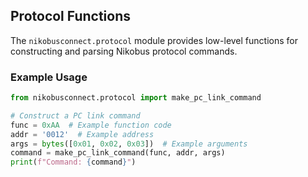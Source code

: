 ## Protocol Functions

The `nikobusconnect.protocol` module provides low-level functions for constructing and parsing Nikobus protocol commands.

### Example Usage

```python
from nikobusconnect.protocol import make_pc_link_command

# Construct a PC link command
func = 0xAA  # Example function code
addr = '0012'  # Example address
args = bytes([0x01, 0x02, 0x03])  # Example arguments
command = make_pc_link_command(func, addr, args)
print(f"Command: {command}")
